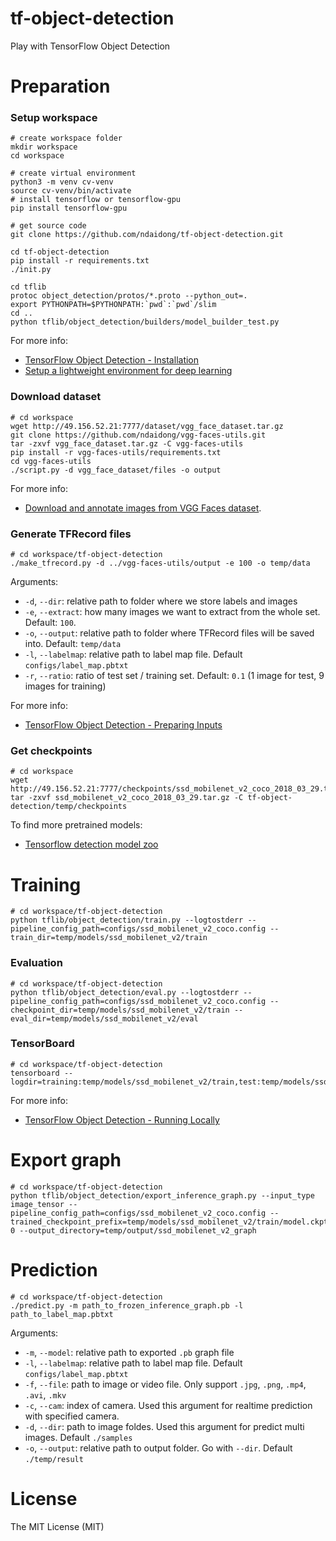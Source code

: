 # tf-object-detection
Play with TensorFlow Object Detection


# Preparation

### Setup workspace

```
# create workspace folder
mkdir workspace
cd workspace

# create virtual environment
python3 -m venv cv-venv
source cv-venv/bin/activate
# install tensorflow or tensorflow-gpu
pip install tensorflow-gpu

# get source code
git clone https://github.com/ndaidong/tf-object-detection.git

cd tf-object-detection
pip install -r requirements.txt
./init.py

cd tflib
protoc object_detection/protos/*.proto --python_out=.
export PYTHONPATH=$PYTHONPATH:`pwd`:`pwd`/slim
cd ..
python tflib/object_detection/builders/model_builder_test.py

```

For more info:

- [TensorFlow Object Detection - Installation](https://github.com/tensorflow/models/blob/master/research/object_detection/g3doc/installation.md)
- [Setup a lightweight environment for deep learning](https://medium.com/@ndaidong/setup-a-simple-environment-for-deep-learning-dc05c81c4914)


### Download dataset


```
# cd workspace
wget http://49.156.52.21:7777/dataset/vgg_face_dataset.tar.gz
git clone https://github.com/ndaidong/vgg-faces-utils.git
tar -zxvf vgg_face_dataset.tar.gz -C vgg-faces-utils
pip install -r vgg-faces-utils/requirements.txt
cd vgg-faces-utils
./script.py -d vgg_face_dataset/files -o output
```

For more info:

- [Download and annotate images from VGG Faces dataset](https://github.com/ndaidong/vgg-faces-utils#usage).


### Generate TFRecord files

```
# cd workspace/tf-object-detection
./make_tfrecord.py -d ../vgg-faces-utils/output -e 100 -o temp/data

```

Arguments:

- `-d`, `--dir`: relative path to folder where we store labels and images
- `-e`, `--extract`: how many images we want to extract from the whole set. Default: `100`.
- `-o`, `--output`: relative path to folder where TFRecord files will be saved into. Default: `temp/data`
- `-l`, `--labelmap`: relative path to label map file. Default `configs/label_map.pbtxt`
- `-r`, `--ratio`: ratio of test set / training set. Default: `0.1` (1 image for test, 9 images for training)

For more info:

- [TensorFlow Object Detection - Preparing Inputs](https://github.com/tensorflow/models/blob/master/research/object_detection/g3doc/using_your_own_dataset.md)


### Get checkpoints

```
# cd workspace
wget http://49.156.52.21:7777/checkpoints/ssd_mobilenet_v2_coco_2018_03_29.tar.gz
tar -zxvf ssd_mobilenet_v2_coco_2018_03_29.tar.gz -C tf-object-detection/temp/checkpoints
```


To find more pretrained models:

- [Tensorflow detection model zoo](https://github.com/tensorflow/models/blob/master/research/object_detection/g3doc/detection_model_zoo.md)



# Training


```
# cd workspace/tf-object-detection
python tflib/object_detection/train.py --logtostderr --pipeline_config_path=configs/ssd_mobilenet_v2_coco.config --train_dir=temp/models/ssd_mobilenet_v2/train
```

### Evaluation


```
# cd workspace/tf-object-detection
python tflib/object_detection/eval.py --logtostderr --pipeline_config_path=configs/ssd_mobilenet_v2_coco.config --checkpoint_dir=temp/models/ssd_mobilenet_v2/train --eval_dir=temp/models/ssd_mobilenet_v2/eval

```


### TensorBoard

```
# cd workspace/tf-object-detection
tensorboard --logdir=training:temp/models/ssd_mobilenet_v2/train,test:temp/models/ssd_mobilenet_v2/eval
```

For more info:

- [TensorFlow Object Detection - Running Locally](https://github.com/tensorflow/models/blob/master/research/object_detection/g3doc/running_locally.md)


# Export graph


```
# cd workspace/tf-object-detection
python tflib/object_detection/export_inference_graph.py --input_type image_tensor --pipeline_config_path=configs/ssd_mobilenet_v2_coco.config --trained_checkpoint_prefix=temp/models/ssd_mobilenet_v2/train/model.ckpt-0 --output_directory=temp/output/ssd_mobilenet_v2_graph
```


# Prediction


```
# cd workspace/tf-object-detection
./predict.py -m path_to_frozen_inference_graph.pb -l path_to_label_map.pbtxt

```

Arguments:

- `-m`, `--model`: relative path to exported `.pb` graph file
- `-l`, `--labelmap`: relative path to label map file. Default `configs/label_map.pbtxt`
- `-f`, `--file`: path to image or video file. Only support `.jpg`, `.png`, `.mp4`, `.avi`, `.mkv`
- `-c`, `--cam`: index of camera. Used this argument for realtime prediction with specified camera.
- `-d`, `--dir`: path to image foldes. Used this argument for predict multi images. Default `./samples`
- `-o`, `--output`: relative path to output folder. Go with `--dir`. Default `./temp/result`


# License

The MIT License (MIT)

